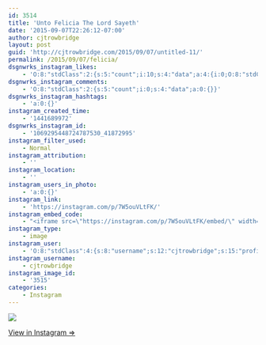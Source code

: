 ```yaml
---
id: 3514
title: 'Unto Felicia The Lord Sayeth'
date: '2015-09-07T22:26:12-07:00'
author: cjtrowbridge
layout: post
guid: 'http://cjtrowbridge.com/2015/09/07/untitled-11/'
permalink: /2015/09/07/felicia/
dsgnwrks_instagram_likes:
    - 'O:8:"stdClass":2:{s:5:"count";i:10;s:4:"data";a:4:{i:0;O:8:"stdClass":4:{s:8:"username";s:8:"nickh559";s:15:"profile_picture";s:107:"https://igcdn-photos-f-a.akamaihd.net/hphotos-ak-xfp1/t51.2885-19/10860067_1525855777663645_673400591_a.jpg";s:2:"id";s:8:"20450600";s:9:"full_name";s:14:"Nick Hernandez";}i:1;O:8:"stdClass":4:{s:8:"username";s:10:"teeemmjayy";s:15:"profile_picture";s:108:"https://scontent.cdninstagram.com/hphotos-xfa1/t51.2885-19/s150x150/11887085_739580279503568_980770174_a.jpg";s:2:"id";s:8:"22842056";s:9:"full_name";s:12:"Tess Jimenez";}i:2;O:8:"stdClass":4:{s:8:"username";s:10:"icareagain";s:15:"profile_picture";s:107:"https://igcdn-photos-a-a.akamaihd.net/hphotos-ak-xaf1/t51.2885-19/11849952_1120547714639984_294943431_a.jpg";s:2:"id";s:8:"27123214";s:9:"full_name";s:12:"i care again";}i:3;O:8:"stdClass":4:{s:8:"username";s:8:"djryand6";s:15:"profile_picture";s:108:"https://igcdn-photos-d-a.akamaihd.net/hphotos-ak-xaf1/t51.2885-19/11326200_1033498846682147_1649707640_a.jpg";s:2:"id";s:9:"181559471";s:9:"full_name";s:14:"Ryan Devereaux";}}}'
dsgnwrks_instagram_comments:
    - 'O:8:"stdClass":2:{s:5:"count";i:0;s:4:"data";a:0:{}}'
dsgnwrks_instagram_hashtags:
    - 'a:0:{}'
instagram_created_time:
    - '1441689972'
dsgnwrks_instagram_id:
    - '1069295448724787530_41872995'
instagram_filter_used:
    - Normal
instagram_attribution:
    - ''
instagram_location:
    - ''
instagram_users_in_photo:
    - 'a:0:{}'
instagram_link:
    - 'https://instagram.com/p/7W5ouVLtFK/'
instagram_embed_code:
    - "<iframe src=\"https://instagram.com/p/7W5ouVLtFK/embed/\" width=\"612\" height=\"710\" frameborder=\"0\" scrolling=\"no\" allowtransparency=\"true\"></iframe>\n"
instagram_type:
    - image
instagram_user:
    - 'O:8:"stdClass":4:{s:8:"username";s:12:"cjtrowbridge";s:15:"profile_picture";s:107:"https://igcdn-photos-g-a.akamaihd.net/hphotos-ak-xap1/t51.2885-19/11205819_940973412608942_1083705953_a.jpg";s:2:"id";s:8:"41872995";s:9:"full_name";s:13:"CJ Trowbridge";}'
instagram_username:
    - cjtrowbridge
instagram_image_id:
    - '3515'
categories:
    - Instagram
---
```


[![](http://blog.cjtrowbridge.com/wp-content/uploads/2015/09/11881724_1645710635671211_36181245_n.jpg)](https://instagram.com/p/7W5ouVLtFK/)

[View in Instagram ⇒](https://instagram.com/p/7W5ouVLtFK/)